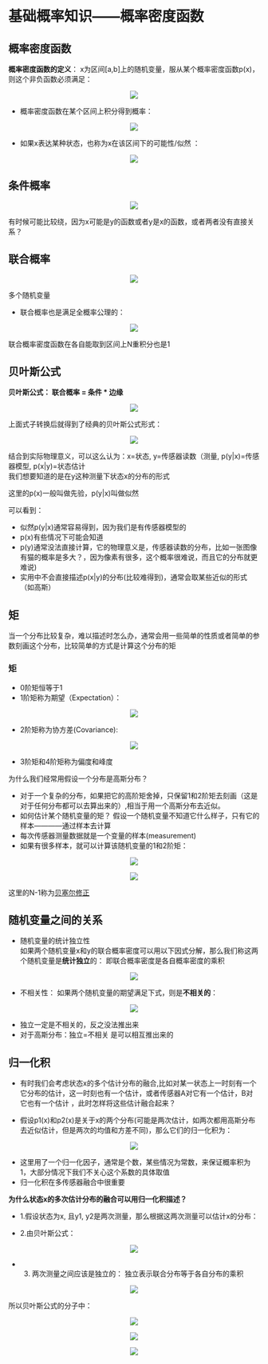 # 基础概率知识——概率密度函数  


## 概率密度函数  

**概率密度函数的定义**： x为区间[a,b]上的随机变量，服从某个概率密度函数p(x)，则这个非负函数必须满足：    
<p align="center"><img src="https://user-images.githubusercontent.com/58176267/146008025-9b91c181-8f6c-4c38-8ec4-43e13454577c.png"></p>  

* 概率密度函数在某个区间上积分得到概率：  
<p align="center"><img src="https://user-images.githubusercontent.com/58176267/146008431-c9990980-53e9-40fe-88a6-e84559448a45.png"></p>  

* 如果x表达某种状态，也称为x在该区间下的可能性/似然 ：  
<p align="center"><img src="https://user-images.githubusercontent.com/58176267/146010739-a4577afb-2f8c-492e-b046-cf8101695436.png"></p>  

 
## 条件概率  
<p align="center"><img src="https://user-images.githubusercontent.com/58176267/146011860-c026abd0-0617-4024-a35b-4e19c4d5ad60.png"></p>   
 
有时候可能比较绕，因为x可能是y的函数或者y是x的函数，或者两者没有直接关系？
 
 
## 联合概率  
<p align="center"><img src="https://user-images.githubusercontent.com/58176267/146012241-808907c8-d459-41d3-a8fa-945189a4b634.png"></p>  
 
多个随机变量  
 
 * 联合概率也是满足全概率公理的：  
<p align="center"><img src="https://user-images.githubusercontent.com/58176267/146013133-f81071a7-7c70-43b6-8fe5-934cdeb063cd.png"></p> 
联合概率密度函数在各自能取到区间上N重积分也是1  



## 贝叶斯公式  

**贝叶斯公式： 联合概率 = 条件 * 边缘**  

<p align="center"><img src="https://user-images.githubusercontent.com/58176267/146014686-636c0ead-31bb-4109-9a28-8b1e203c5b19.png"></p>  
上面式子转换后就得到了经典的贝叶斯公式形式：  
<p align="center"><img src="https://user-images.githubusercontent.com/58176267/146014751-d7ec3dfd-e725-463d-a8d5-eedfc3592f77.png"></p>  

结合到实际物理意义，可以这么认为：x=状态, y=传感器读数（测量, p(y|x)=传感器模型, p(x|y)=状态估计  
我们想要知道的是在y这种测量下状态x的分布的形式  

这里的p(x)一般叫做先验，p(y|x)叫做似然  

可以看到：
* 似然p(y|x)通常容易得到，因为我们是有传感器模型的
* p(x)有些情况下可能会知道  
* p(y)通常没法直接计算，它的物理意义是，传感器读数的分布，比如一张图像有猫的概率是多大？，因为像素有很多，这个概率很难说，而且它的分布就更难说)  
* 实用中不会直接描述p(x|y)的分布(比较难得到)，通常会取某些近似的形式（如高斯）  


## 矩  

当一个分布比较复杂，难以描述时怎么办，通常会用一些简单的性质或者简单的参数刻画这个分布，比较简单的方式是计算这个分布的矩  

### 矩  
* 0阶矩恒等于1  
* 1阶矩称为期望（Expectation）：  
<p align="center"><img src="https://user-images.githubusercontent.com/58176267/146018168-d002aff0-db22-4457-bdf6-d23e3d57e975.png"></p>  

* 2阶矩称为协方差(Covariance):  

<p align="center"><img src="https://user-images.githubusercontent.com/58176267/146018796-5ba8010c-b05a-448b-8c3c-bafad484c849.png"></p>  

* 3阶矩和4阶矩称为偏度和峰度  

为什么我们经常用假设一个分布是高斯分布？  
* 对于一个复杂的分布，如果把它的高阶矩舍掉，只保留1和2阶矩去刻画（这是对于任何分布都可以去算出来的）,相当于用一个高斯分布去近似。  
* 如何估计某个随机变量的矩？ 假设一个随机变量不知道它什么样子，只有它的样本————通过样本去计算
* 每次传感器测量数据就是一个变量的样本(measurement)  
* 如果有很多样本，就可以计算该随机变量的1和2阶矩：  

<p align="center"><img src="https://user-images.githubusercontent.com/58176267/146020474-26c122a3-7079-467e-8efd-63f38212da8e.png"></p>  

<p align="center"><img src="https://user-images.githubusercontent.com/58176267/146020718-510ff1f6-6123-4273-a3ba-f1313930b598.png"></p>  

这里的N-1称为[贝塞尔修正]()  


## 随机变量之间的关系  

* 随机变量的统计独立性  
如果两个随机变量x和y的联合概率密度可以用以下因式分解，那么我们称这两个随机变量是**统计独立**的： 即联合概率密度是各自概率密度的乘积  

<p align="center"><img src="https://user-images.githubusercontent.com/58176267/146021626-ed69cbd3-740a-40f5-978d-c4a717cf30b1.png"></p>  

* 不相关性：
如果两个随机变量的期望满足下式，则是**不相关的**：  
<p align="center"><img src="https://user-images.githubusercontent.com/58176267/146022514-e650b509-e26e-4bf8-bbb7-e80f02b46e5c.png"></p>  

* 独立一定是不相关的，反之没法推出来  
* 对于高斯分布：独立=不相关 是可以相互推出来的  


## 归一化积  

* 有时我们会考虑状态x的多个估计分布的融合,比如对某一状态上一时刻有一个它分布的估计，这一时刻也有一个估计，或者传感器A对它有一个估计，B对它也有一个估计 ，此时怎样将这些估计融合起来？  

* 假设p1(x)和p2(x)是关于x的两个分布(可能是两次估计，如两次都用高斯分布去近似估计，但是两次的均值和方差不同)，那么它们的归一化积为：  

<p align="center"><img src="https://user-images.githubusercontent.com/58176267/146023830-872e2f1c-5fed-4508-b5e9-3351de287e7d.png"></p>  

* 这里用了一个归一化因子，通常是个数，某些情况为常数，来保证概率积为1，大部分情况下我们不关心这个系数的具体取值  
* 归一化积在多传感器融合中很重要  

**为什么状态x的多次估计分布的融合可以用归一化积描述？**  
* 1.假设状态为x, 且y1, y2是两次测量，那么根据这两次测量可以估计x的分布： 

* 2.由贝叶斯公式：  

<p align="center"><img src="https://user-images.githubusercontent.com/58176267/146025187-ac1a6c86-f395-4423-bf79-940de9906819.png"></p>  

* 3. 两次测量之间应该是独立的：
独立表示联合分布等于各自分布的乘积  

<p align="center"><img src="https://user-images.githubusercontent.com/58176267/146021626-ed69cbd3-740a-40f5-978d-c4a717cf30b1.png"></p> 

所以贝叶斯公式的分子中：  

<p align="center"><img src="https://user-images.githubusercontent.com/58176267/146026682-103b8c24-e15a-40dc-8b25-8bae6a3e2430.png"></p>  







<p align="center"><img src="https://user-images.githubusercontent.com/58176267/146024858-1e4fe9aa-e6ba-438a-b1eb-4208cdc5dce6.png"></p>
<p align="center"><img src="https://user-images.githubusercontent.com/58176267/146023830-872e2f1c-5fed-4508-b5e9-3351de287e7d.png"></p>  
















 

 


 





